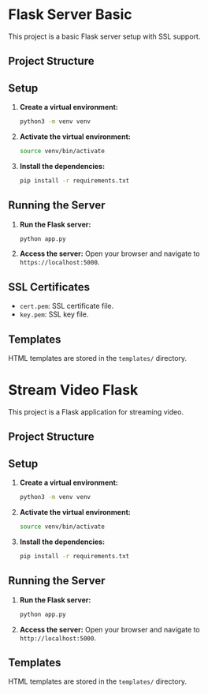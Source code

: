 # Flask Server Basic

This project is a basic Flask server setup with SSL support.

## Project Structure

## Setup

1. **Create a virtual environment:**
    ```sh
    python3 -m venv venv
    ```

2. **Activate the virtual environment:**
    ```sh
    source venv/bin/activate
    ```

3. **Install the dependencies:**
    ```sh
    pip install -r requirements.txt
    ```

## Running the Server

1. **Run the Flask server:**
    ```sh
    python app.py
    ```

2. **Access the server:**
    Open your browser and navigate to `https://localhost:5000`.

## SSL Certificates

- `cert.pem`: SSL certificate file.
- `key.pem`: SSL key file.


## Templates

HTML templates are stored in the `templates/` directory.

# Stream Video Flask

This project is a Flask application for streaming video.

## Project Structure

## Setup

1. **Create a virtual environment:**
    ```sh
    python3 -m venv venv
    ```

2. **Activate the virtual environment:**
    ```sh
    source venv/bin/activate
    ```

3. **Install the dependencies:**
    ```sh
    pip install -r requirements.txt
    ```

## Running the Server

1. **Run the Flask server:**
    ```sh
    python app.py
    ```

2. **Access the server:**
    Open your browser and navigate to `http://localhost:5000`.

## Templates

HTML templates are stored in the `templates/` directory.